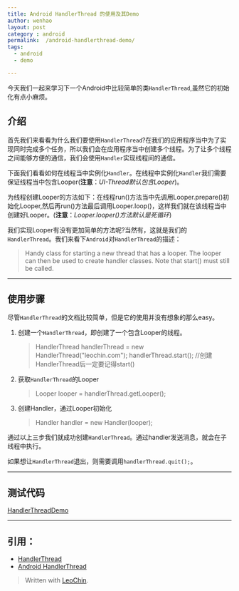 ```yaml
---
title: Android HandlerThread 的使用及其Demo
author: wenhao
layout: post
category : android
permalink:  /android-handlerthread-demo/
tags: 
  - android
  - demo

---
```


今天我们一起来学习下一个Android中比较简单的类`HandlerThread`,虽然它的初始化有点小麻烦。
<!--more-->


介绍
---
首先我们来看看为什么我们要使用`HandlerThread`?在我们的应用程序当中为了实现同时完成多个任务，所以我们会在应用程序当中创建多个线程。为了让多个线程之间能够方便的通信，我们会使用`Handler`实现线程间的通信。


下面我们看看如何在线程当中实例化`Handler`。在线程中实例化`Handler`我们需要保证线程当中包含Looper(**注意**：*UI-Thread默认包含Looper*)。


为线程创建Looper的方法如下：在线程run()方法当中先调用Looper.prepare()初始化Looper,然后再run()方法最后调用Looper.loop()，这样我们就在该线程当中创建好Looper。(**注意**：*Looper.looper()方法默认是死循环*)


我们实现Looper有没有更加简单的方法呢?当然有，这就是我们的`HandlerThread`。我们来看下`Android`对`HandlerThread`的描述：
> Handy class for starting a new thread that has a looper. The looper can then be used to create handler classes. Note that start() must still be called. 

---
使用步骤
---
尽管`HandlerThread`的文档比较简单，但是它的使用并没有想象的那么easy。

1. 创建一个`HandlerThread`，即创建了一个包含Looper的线程。
    
	> HandlerThread handlerThread = new HandlerThread("leochin.com");
    > handlerThread.start();  //创建HandlerThread后一定要记得start()

2. 获取`HandlerThread`的Looper
    
	> Looper looper = handlerThread.getLooper();

3. 创建Handler，通过Looper初始化
   
	> Handler handler = new Handler(looper);

通过以上三步我们就成功创建`HandlerThread`。通过handler发送消息，就会在子线程中执行。

如果想让`HandlerThread`退出，则需要调用`handlerThread.quit();`。

---
测试代码
---

[HandlerThreadDemo](http://git.oschina.net/hnrainll/HandlerThreadDemo.git)

---
引用：
---
- [HandlerThread](http://developer.android.com/reference/android/os/HandlerThread.html)
- [Android HandlerThread](http://stephendnicholas.com/archives/42)
> Written with [LeoChin](http://leochin.com/).